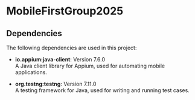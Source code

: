 # MobileFirstGroup2025

## Dependencies

The following dependencies are used in this project:

- **io.appium:java-client**: Version 7.6.0  
  A Java client library for Appium, used for automating mobile applications.

- **org.testng:testng**: Version 7.11.0  
  A testing framework for Java, used for writing and running test cases.